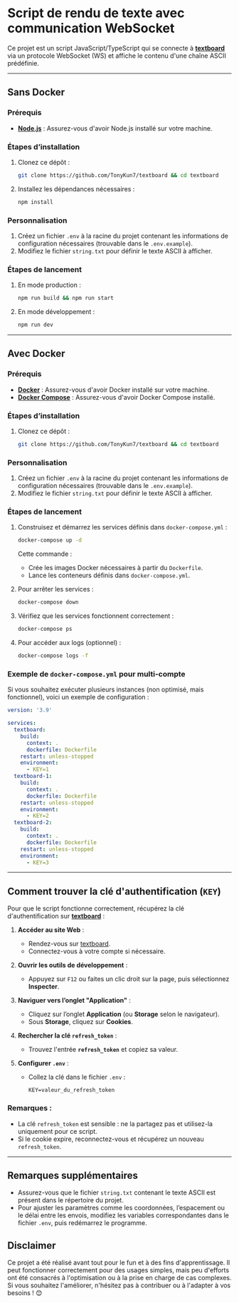 
# Script de rendu de texte avec communication WebSocket

Ce projet est un script JavaScript/TypeScript qui se connecte à **[textboard](https://textboard.fr/)** via un protocole WebSocket (WS) et affiche le contenu d'une chaîne ASCII prédéfinie.

---

## Sans Docker

### Prérequis

- **[Node.js](https://nodejs.org/en)** : Assurez-vous d'avoir Node.js installé sur votre machine.

### Étapes d’installation

1. Clonez ce dépôt :
   ```bash
   git clone https://github.com/TonyKun7/textboard && cd textboard
   ```
2. Installez les dépendances nécessaires :
   ```bash
   npm install
   ```

### Personnalisation

1. Créez un fichier `.env` à la racine du projet contenant les informations de configuration nécessaires (trouvable dans le `.env.example`).
2. Modifiez le fichier `string.txt` pour définir le texte ASCII à afficher.

### Étapes de lancement

1. En mode production :
   ```bash
   npm run build && npm run start
   ```
2. En mode développement :
   ```bash
   npm run dev
   ```

---

## Avec Docker

### Prérequis

- **[Docker](https://www.docker.com/)** : Assurez-vous d'avoir Docker installé sur votre machine.
- **[Docker Compose](https://docs.docker.com/compose/)** : Assurez-vous d'avoir Docker Compose installé.

### Étapes d’installation

1. Clonez ce dépôt :
   ```bash
   git clone https://github.com/TonyKun7/textboard && cd textboard
   ```

### Personnalisation

1. Créez un fichier `.env` à la racine du projet contenant les informations de configuration nécessaires (trouvable dans le `.env.example`).
2. Modifiez le fichier `string.txt` pour définir le texte ASCII à afficher.

### Étapes de lancement

1. Construisez et démarrez les services définis dans `docker-compose.yml` :
   ```bash
   docker-compose up -d
   ```
   Cette commande :
   - Crée les images Docker nécessaires à partir du `Dockerfile`.
   - Lance les conteneurs définis dans `docker-compose.yml`.

2. Pour arrêter les services :
   ```bash
   docker-compose down
   ```
3. Vérifiez que les services fonctionnent correctement :
   ```bash
   docker-compose ps
   ```
4. Pour accéder aux logs (optionnel) :
   ```bash
   docker-compose logs -f
   ```

### Exemple de `docker-compose.yml` pour multi-compte

Si vous souhaitez exécuter plusieurs instances (non optimisé, mais fonctionnel), voici un exemple de configuration :

```yaml
version: '3.9'

services:
  textboard:
    build:
      context: .
      dockerfile: Dockerfile
    restart: unless-stopped
    environment:
      - KEY=1
  textboard-1:
    build:
      context: .
      dockerfile: Dockerfile
    restart: unless-stopped
    environment:
      - KEY=2
  textboard-2:
    build:
      context: .
      dockerfile: Dockerfile
    restart: unless-stopped
    environment:
      - KEY=3
```

---

## Comment trouver la clé d'authentification (`KEY`)

Pour que le script fonctionne correctement, récupérez la clé d'authentification sur **[textboard](https://textboard.fr/)** :

1. **Accéder au site Web** :
   - Rendez-vous sur [textboard](https://textboard.fr/).
   - Connectez-vous à votre compte si nécessaire.

2. **Ouvrir les outils de développement** :
   - Appuyez sur `F12` ou faites un clic droit sur la page, puis sélectionnez **Inspecter**.

3. **Naviguer vers l’onglet "Application"** :
   - Cliquez sur l’onglet **Application** (ou **Storage** selon le navigateur).
   - Sous **Storage**, cliquez sur **Cookies**.

4. **Rechercher la clé `refresh_token`** :
   - Trouvez l'entrée **`refresh_token`** et copiez sa valeur.

5. **Configurer `.env`** :
   - Collez la clé dans le fichier `.env` :
     ```env
     KEY=valeur_du_refresh_token
     ```

### Remarques :
- La clé `refresh_token` est sensible : ne la partagez pas et utilisez-la uniquement pour ce script.
- Si le cookie expire, reconnectez-vous et récupérez un nouveau `refresh_token`.

---

## Remarques supplémentaires

- Assurez-vous que le fichier `string.txt` contenant le texte ASCII est présent dans le répertoire du projet.
- Pour ajuster les paramètres comme les coordonnées, l’espacement ou le délai entre les envois, modifiez les variables correspondantes dans le fichier `.env`, puis redémarrez le programme.

## Disclaimer

Ce projet a été réalisé avant tout pour le fun et à des fins d'apprentissage. Il peut fonctionner correctement pour des usages simples, mais peu d'efforts ont été consacrés à l'optimisation ou à la prise en charge de cas complexes. Si vous souhaitez l'améliorer, n'hésitez pas à contribuer ou à l'adapter à vos besoins ! 😊
